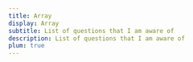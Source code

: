 ```yaml
---
title: Array
display: Array
subtitle: List of questions that I am aware of
description: List of questions that I am aware of
plum: true
---
```


<SubNav module="structures" />

<ListQuestions module="structures" tag="array" />
